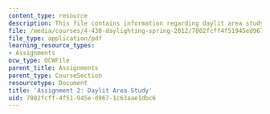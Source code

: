 ```yaml
---
content_type: resource
description: This file contains information regarding daylit area study.
file: /media/courses/4-430-daylighting-spring-2012/7802fcff4f51945ed9671c63aae1dbc6_MIT4_430S12_hw2.pdf
file_type: application/pdf
learning_resource_types:
- Assignments
ocw_type: OCWFile
parent_title: Assignments
parent_type: CourseSection
resourcetype: Document
title: 'Assignment 2: Daylit Area Study'
uid: 7802fcff-4f51-945e-d967-1c63aae1dbc6
---
```


